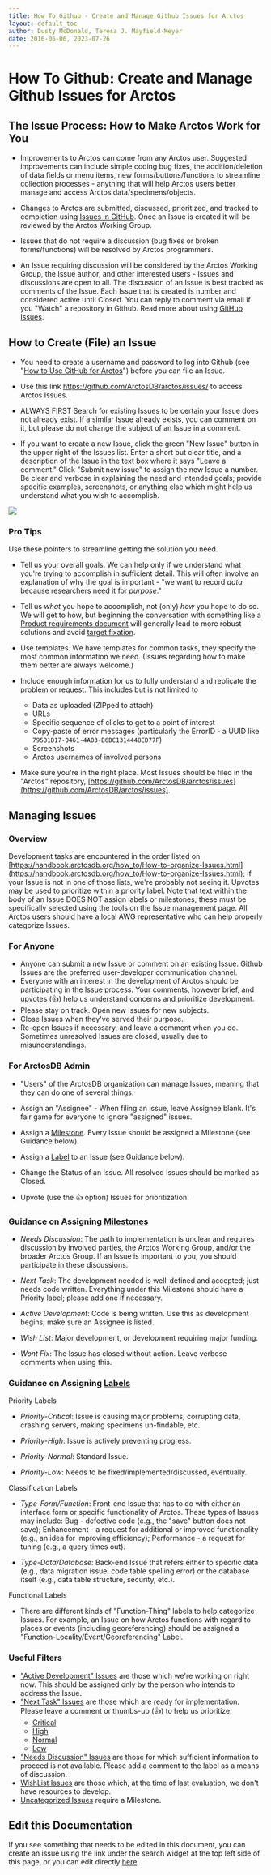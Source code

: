 ```yaml
---
title: How To Github - Create and Manage Github Issues for Arctos 
layout: default_toc
author: Dusty McDonald, Teresa J. Mayfield-Meyer
date: 2016-06-06, 2023-07-26
---
```


# How To Github: Create and Manage Github Issues for Arctos

## The Issue Process: How to Make Arctos Work for You

* Improvements to Arctos can come from any Arctos user. Suggested improvements can include simple coding bug fixes, the addition/deletion of 
data fields or menu items, new forms/buttons/functions to streamline collection processes - anything that will help Arctos users better 
manage and access Arctos data/specimens/objects.


* Changes to Arctos are submitted, discussed, prioritized, and tracked to completion 
using [Issues in GitHub](https://github.com/ArctosDB/arctos/issues). Once an Issue is created it will be reviewed by the Arctos Working Group. 


* Issues that do not require a discussion (bug fixes or broken forms/functions) will be resolved by Arctos programmers. 


* An Issue requiring discussion will be considered by the Arctos Working Group, the Issue author, and other interested users - 
Issues and discussions are open to all. The discussion of an Issue is best tracked as comments of the Issue. 
Each Issue that is created is number and considered active until Closed. You can reply to comment via email if you "Watch" a 
repository in Github. Read more about using [GitHub Issues](https://guides.github.com/features/issues/).

## How to Create (File) an Issue

* You need to create a username and password to log into Github 
(see "[How to Use GitHub for Arctos](https://github.com/ArctosDB/documentation-wiki/wiki/How-to-Use-Github-for-Arctos)") before you 
can file an Issue. 


* Use this link <https://github.com/ArctosDB/arctos/issues/> to access Arctos Issues.


* ALWAYS FIRST Search for existing Issues to be certain your Issue does not already exist. If a similar Issue already exists, 
you can comment on it, but please do not change the subject of an Issue in a comment.


* If you want to create a new Issue, click the green "New Issue" button in the upper right of the Issues list. Enter a short 
but clear title, and a description of the Issue in the text box where it says "Leave a comment." Click "Submit new issue" 
to assign the new Issue a number. Be clear and verbose in explaining the need and intended goals; provide specific examples,
 screenshots, or anything else which might help us understand what you wish to accomplish.
 
 
![](https://raw.githubusercontent.com/ArctosDB/documentation-wiki/gh-pages/tutorial_images/Bear%20Pro.jpg) 
### Pro Tips
 
 Use these pointers to streamline getting the solution you need.
 
 * Tell us your overall goals. We can help only if we understand what you're trying to accomplish in sufficient detail. This will often involve an explanation of why the goal is important - "we want to record *_data_* because researchers need it for *_purpose_*."
 
 * Tell us *what* you hope to accomplish, not (only) *how* you hope to do so. We will get to how, but beginning the conversation with something like a [Product requirements document](https://en.wikipedia.org/wiki/Product_requirements_document) will generally lead to more robust solutions and avoid  [target fixation](https://en.wikipedia.org/wiki/Target_fixation).
 
 * Use templates. We have templates for common tasks, they specify the most common information we need. (Issues regarding how to make them better are always welcome.)
 
 * Include enough information for us to fully understand and replicate the problem or request. This includes but is not limited to
     * Data as uploaded (ZIPped to attach)
     * URLs
     * Specific sequence of clicks to get to a point of interest
     * Copy-paste of error messages (particularly the ErrorID - a UUID like ``795B1D17-0461-4A03-B6DC1314448ED77F``)
     * Screenshots
     * Arctos usernames of involved persons
     
 * Make sure you're in the right place. Most Issues should be filed in the "Arctos" repository, [https://github.com/ArctosDB/arctos/issues](https://github.com/ArctosDB/arctos/issues).

 
## Managing Issues

### Overview


Development tasks are encountered in the order listed on [https://handbook.arctosdb.org/how_to/How-to-organize-Issues.html](https://handbook.arctosdb.org/how_to/How-to-organize-Issues.html); if your Issue is not in one of those lists, we're probably not seeing it. Upvotes may be used to prioritize within a priority label. Note that text within the body of an Issue DOES NOT assign labels or milestones; these must be specifically selected using the tools on the Issue management page. All Arctos users should have a local AWG representative who can help properly categorize Issues.


### For Anyone

* Anyone can submit a new Issue or comment on an existing Issue. Github Issues are the preferred user-developer communication channel.
* Everyone with an interest in the development of Arctos should be participating in the Issue process. Your comments, however brief, and upvotes 
(👍) help us understand concerns and prioritize development.
* Please stay on track. Open new Issues for new subjects.
* Close Issues when they've served their purpose. 
* Re-open Issues if necessary, and leave a comment when you do. Sometimes unresolved Issues are closed, usually due to misunderstandings. 

### For ArctosDB Admin

* "Users" of the ArctosDB organization can manage Issues, meaning that they can do one of several things: 

 * Assign an "Assignee" - When filing an issue, leave Assignee blank. It's fair game for everyone to ignore "assigned" issues.

 * Assign a [Milestone](https://github.com/ArctosDB/arctos/milestones). Every Issue should be assigned a Milestone (see Guidance below).

 * Assign a [Label](https://github.com/ArctosDB/arctos/labels) to an Issue (see Guidance below).

 * Change the Status of an Issue. All resolved Issues should be marked as Closed.
 * Upvote (use the 👍 option) Issues for prioritization.

### Guidance on Assigning [Milestones](https://github.com/ArctosDB/arctos/milestones)

* _Needs Discussion_: The path to implementation is unclear and requires discussion by involved parties, the Arctos Working Group, and/or the broader Arctos Group. If an Issue is important to you, you should participate in these discussions.

* _Next Task_: The development needed is well-defined and accepted; just needs code written. Everything under this Milestone should have a Priority label; please add one if necessary.

* _Active Development_: Code is being written. Use this as development begins; make sure an Assignee is listed.

* _Wish List_: Major development, or development requiring major funding.

* _Wont Fix_: The Issue has closed without action. Leave verbose comments when using this.

### Guidance on Assigning [Labels](https://github.com/ArctosDB/arctos/labels)

Priority Labels

 * _Priority-Critical_: Issue is causing major problems; corrupting data, crashing servers, making specimens un-findable, etc.

 * _Priority-High_: Issue is actively preventing progress.

 * _Priority-Normal_: Standard Issue.

 * _Priority-Low_: Needs to be fixed/implemented/discussed, eventually.

Classification Labels

 * _Type-Form/Function_: Front-end Issue that has to do with either an interface form or specific functionality of Arctos. These types of Issues may include: Bug - defective code (e.g., the "save" button does not save); Enhancement - a request for additional or improved functionality (e.g., an idea for improving efficiency); Performance - a request for tuning (e.g., a query times out).

 * _Type-Data/Database_: Back-end Issue that refers either to specific data (e.g., data migration issue, code table spelling error) or the database itself (e.g., data table structure, security, etc.).

Functional Labels

 * There are different kinds of "Function-Thing" labels to help categorize Issues. For example, an Issue on how Arctos functions with regard to places or events (including georeferencing) should be assigned a "Function-Locality/Event/Georeferencing" Label.

### Useful Filters

* ["Active Development" Issues](https://github.com/ArctosDB/arctos/issues?q=is%3Aopen+is%3Aissue+milestone%3A%22Active+Development%22) are those which we're working on right now. This should be assigned only by the person who intends to address the Issue.
* ["Next Task" Issues](https://github.com/ArctosDB/arctos/issues?q=is%3Aopen+is%3Aissue+milestone%3A%22Next+Task%22) are those which are ready for implementation. Please leave a comment or thumbs-up (👍) to help us prioritize.
    * [Critical](https://github.com/ArctosDB/arctos/issues?q=is%3Aopen+is%3Aissue+milestone%3A%22Next+Task%22+label%3APriority-Critical)
    * [High](https://github.com/ArctosDB/arctos/issues?utf8=%E2%9C%93&q=is%3Aopen+is%3Aissue+milestone%3A%22Next+Task%22++label%3APriority-High)
    * [Normal](https://github.com/ArctosDB/arctos/issues?utf8=%E2%9C%93&q=is%3Aopen+is%3Aissue+milestone%3A%22Next+Task%22+label%3APriority-Normal)
    * [Low](https://github.com/ArctosDB/arctos/issues?utf8=%E2%9C%93&q=is%3Aopen+is%3Aissue+milestone%3A%22Next+Task%22+label%3APriority-Low)
* ["Needs Discussion" Issues](https://github.com/ArctosDB/arctos/issues?q=is%3Aopen+is%3Aissue+milestone%3A%22Needs+Discussion%22) are those for which sufficient information to proceed is not available. Please add a comment to the label as a means of discussion.
* [WishList Issues](https://github.com/ArctosDB/arctos/issues?q=is%3Aopen+is%3Aissue+milestone%3A%22Wish+List%22) are those which, at the time of last evaluation, we don't have resources to develop.
* [Uncategorized Issues](https://github.com/ArctosDB/arctos/issues?q=is%3Aopen+is%3Aissue+no%3Amilestone) require a Milestone.

## Edit this Documentation

If you see something that needs to be edited in this document, you can create an issue using the link under the search widget at the top left side of this page, or you can edit directly <a href="https://github.com/ArctosDB/documentation-wiki/edit/gh-pages/_how_to/How-to-Use-Issues-in-Arctos.markdown" target="_blank">here</a>.
